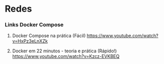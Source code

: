 # Redes #

### Links Docker Compose ### 

1. Docker Compose na prática (Fácil)
https://www.youtube.com/watch?v=HxPz3eLnXZk

1. Docker em 22 minutos - teoria e prática (Rápido!)
https://www.youtube.com/watch?v=Kzcz-EVKBEQ

